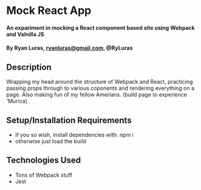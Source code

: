# Mock React App

#### An expariment in mocking a React component based site using Webpack and Valnilla JS

#### By **Ryan Luras, ryanluras@gmail.com, @RyLuras**

## Description

Wrapping my head around the structure of Webpack and React, practicing passing props through to various coponents and rendering everything on a page. Also making fun of my fellow Amerians. (build page to experience 'Murica)

## Setup/Installation Requirements

* if you so wish, install dependencies with: npm i
* otherwise just load the build

## Technologies Used

* Tons of Webpack stuff
* Jest
